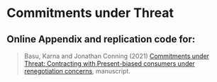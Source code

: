 # Commitments under Threat
## Online Appendix and replication code for:


>Basu, Karna and Jonathan Conning (2021) [Commitments under Threat: Contracting with Present-biased consumers under renegotiation concerns](https://drive.google.com/file/d/1-tPu-6ZRqCZPznk5VTPu2-XQ-ACKarju/view?usp=sharing), manuscript.


